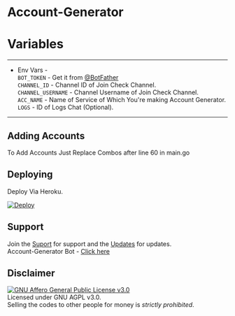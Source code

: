 # Account-Generator

# Variables
 ---------------
 * Env Vars - <br>
 `BOT_TOKEN` - Get it from [@BotFather](https://t.me/BotFather)   
 `CHANNEL_ID` - Channel ID of Join Check Channel.   
 `CHANNEL_USERNAME` - Channel Username of Join Check Channel.   
 `ACC_NAME` - Name of Service of Which You're making Account Generator. <br>
 `LOGS` - ID of Logs Chat (Optional).
-----------------    

## Adding Accounts 
To Add Accounts Just Replace Combos after line 60 in main.go
## Deploying
Deploy Via Heroku.

[![Deploy](https://www.herokucdn.com/deploy/button.svg)](https://heroku.com/deploy?template=https://github.com/sadew451/Account-Generator)


## Support   
Join the [Suport](https://t.me/SDBOTz) for support and the [Updates](https://t.me/SDBOTs_inifinity) for updates.   
Account-Generator Bot - [Click here](https://t.me/) 


## Disclaimer
[![GNU Affero General Public License v3.0](https://www.gnu.org/graphics/agplv3-155x51.png)](https://www.gnu.org/licenses/agpl-3.0.en.html#header)    
Licensed under GNU AGPL v3.0.   
Selling the codes to other people for money is *strictly prohibited*.
